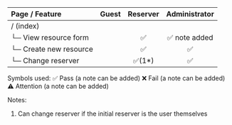 | Page / Feature	| Guest |	Reserver | Administrator |
| :---         |     :---:      |     :---:      |     :---:      |
| / (index)	| | | |		
| └─ View resource form	| 	| ✅	| ✅ note added |
| └─ Create new resource	| 	| ✅	| ✅ |
| └─ Change reserver	| 	| ✅(1*)	| ✅ |

Symbols used:
✅ Pass (a note can be added)
❌ Fail (a note can be added)
⚠️ Attention (a note can be added)

Notes:
1. Can change reserver if the initial reserver is the user themselves

